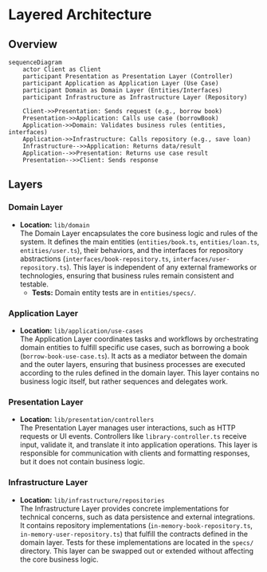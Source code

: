 # Layered Architecture

## Overview

```mermaid
sequenceDiagram
    actor Client as Client
    participant Presentation as Presentation Layer (Controller)
    participant Application as Application Layer (Use Case)
    participant Domain as Domain Layer (Entities/Interfaces)
    participant Infrastructure as Infrastructure Layer (Repository)

    Client->>Presentation: Sends request (e.g., borrow book)
    Presentation->>Application: Calls use case (borrowBook)
    Application->>Domain: Validates business rules (entities, interfaces)
    Application->>Infrastructure: Calls repository (e.g., save loan)
    Infrastructure-->>Application: Returns data/result
    Application-->>Presentation: Returns use case result
    Presentation-->>Client: Sends response
```

## Layers

### Domain Layer
- **Location:** `lib/domain`  
    The Domain Layer encapsulates the core business logic and rules of the system. It defines the main entities (`entities/book.ts`, `entities/loan.ts`, `entities/user.ts`), their behaviors, and the interfaces for repository abstractions (`interfaces/book-repository.ts`, `interfaces/user-repository.ts`). This layer is independent of any external frameworks or technologies, ensuring that business rules remain consistent and testable.  
    - **Tests:** Domain entity tests are in `entities/specs/`.

### Application Layer
- **Location:** `lib/application/use-cases`  
    The Application Layer coordinates tasks and workflows by orchestrating domain entities to fulfill specific use cases, such as borrowing a book (`borrow-book-use-case.ts`). It acts as a mediator between the domain and the outer layers, ensuring that business processes are executed according to the rules defined in the domain layer. This layer contains no business logic itself, but rather sequences and delegates work.

### Presentation Layer
- **Location:** `lib/presentation/controllers`  
    The Presentation Layer manages user interactions, such as HTTP requests or UI events. Controllers like `library-controller.ts` receive input, validate it, and translate it into application operations. This layer is responsible for communication with clients and formatting responses, but it does not contain business logic.

### Infrastructure Layer
- **Location:** `lib/infrastructure/repositories`  
    The Infrastructure Layer provides concrete implementations for technical concerns, such as data persistence and external integrations. It contains repository implementations (`in-memory-book-repository.ts`, `in-memory-user-repository.ts`) that fulfill the contracts defined in the domain layer. Tests for these implementations are located in the `specs/` directory. This layer can be swapped out or extended without affecting the core business logic.
